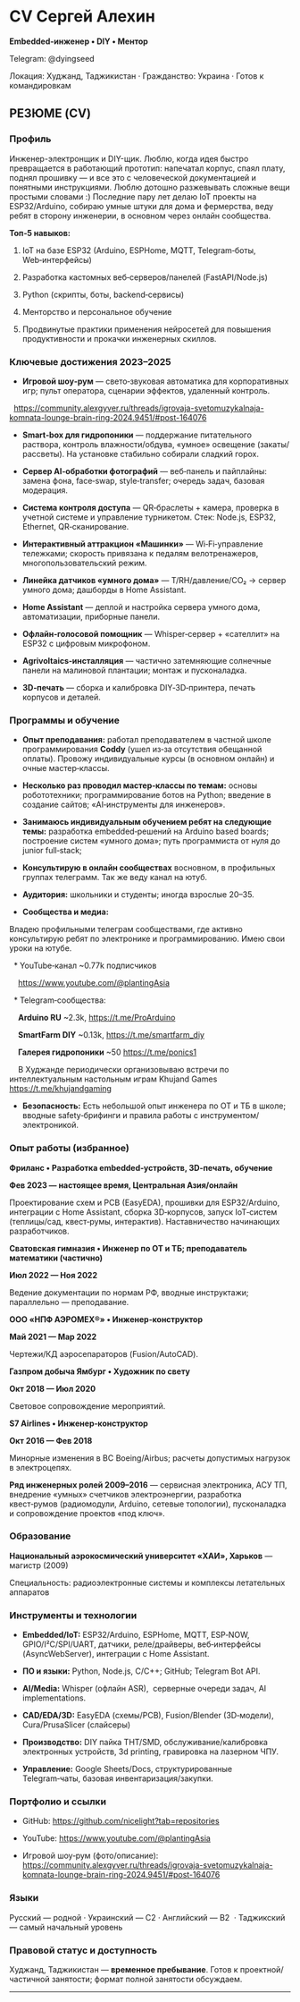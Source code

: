 # **CV Сергей Алехин**

**Embedded-инженер • DIY  • Ментор**

Telegram: @dyingseed

Локация: Худжанд, Таджикистан · Гражданство: Украина · Готов к командировкам

## РЕЗЮМЕ (CV)

### Профиль

Инженер-электронщик и DIY-щик. Люблю, когда идея быстро превращается в работающий прототип: напечатал корпус, спаял плату, поднял прошивку — и все это с человеческой документацией и понятными инструкциями. Люблю дотошно разжевывать сложные вещи простыми словами :) Последние пару лет делаю IoT проекты на ESP32/Arduino, собираю умные штуки для дома и фермерства, веду ребят в сторону инженерии, в основном через онлайн сообщества. 

**Топ‑5 навыков:**

1. IoT на базе ESP32 (Arduino, ESPHome, MQTT, Telegram‑боты, Web‑интерфейсы)

2. Разработка кастомных веб‑серверов/панелей (FastAPI/Node.js)

3. Python (скрипты, боты, backend‑сервисы)

4. Менторство и персональное обучение

5. Продвинутые практики применения нейросетей для повышения продуктивности и прокачки инженерных скиллов.

### Ключевые достижения 2023–2025

* **Игровой шоу‑рум** — свето‑звуковая автоматика для корпоративных игр; пульт оператора, сценарии эффектов, удаленный контроль.

  https://community.alexgyver.ru/threads/igrovaja-svetomuzykalnaja-komnata-lounge-brain-ring-2024.9451/#post-164076

* **Smart‑box для гидропоники** — поддержание питательного раствора, контроль влажности/обдува, «умное» освещение (закаты/рассветы). На установке стабильно собирали сладкий горох.

* **Сервер AI‑обработки фотографий** — веб‑панель и пайплайны: замена фона, face‑swap, style‑transfer; очередь задач, базовая модерация.

* **Система контроля доступа** — QR‑браслеты + камера, проверка в учетной системе и управление турникетом. Стек: Node.js, ESP32, Ethernet, QR‑сканирование.

* **Интерактивный аттракцион «Машинки»** — Wi‑Fi‑управление тележками; скорость привязана к педалям велотренажеров, многопользовательский режим.
* **Линейка датчиков «умного дома»** — T/RH/давление/CO₂ → сервер умного дома; дашборды в Home Assistant.

* **Home Assistant** — деплой и настройка сервера умного дома, автоматизации, приборные панели.

* **Офлайн‑голосовой помощник** — Whisper‑сервер + «сателлит» на ESP32 с цифровым микрофоном.

* **Agrivoltaics‑инсталляция** — частично затемняющие солнечные панели на малиновой плантации; монтаж и пусконаладка.
* **3D‑печать** — сборка и калибровка DIY‑3D‑принтера, печать корпусов и деталей.


### Программы и обучение

* **Опыт преподавания:** работал преподавателем в частной школе программирования **Coddy** (ушел из‑за отсутствия обещанной оплаты). Провожу индивидуальные курсы (в основном онлайн) и очные мастер‑классы.

* **Несколько раз проводил мастер‑классы по темам:** основы  робототехники; программирование ботов на Python; введение в создание сайтов; «AI‑инструменты для инженеров».

* **Занимаюсь индивидуальным обучением ребят на следующие темы:** разработка embedded‑решений на Arduino based boards; построение систем «умного дома»; путь программиста от нуля до junior full‑stack;

* **Консультирую в онлайн сообществах** восновном, в профильных группах телеграмм. Так же веду канал на ютуб.

* **Аудитория:** школьники и студенты; иногда взрослые 20–35.

* **Сообщества и медиа:**

Владею профильными телеграм сообществами, где активно консультирую ребят по электронике и программированию. Имею свои уроки на ютубе.

  * YouTube‑канал  ~0.77k подписчиков

    https://www.youtube.com/@plantingAsia

  * Telegram‑сообщества:

    **Arduino RU** ~2.3k, https://t.me/ProArduino

    **SmartFarm DIY** ~0.13k, https://t.me/smartfarm_diy

    **Галерея гидропоники** ~50 https://t.me/ponics1

    В Худжанде периодически организовываю встречи по интеллектуальным настольным играм Khujand Games https://t.me/khujandgaming

* **Безопасность:** Есть небольшой опыт инженера по ОТ и ТБ в школе; вводные safety‑брифинги и правила работы с инструментом/электроникой.


### Опыт работы (избранное)

**Фриланс • Разработка embedded‑устройств, 3D‑печать, обучение**

**Фев 2023 — настоящее время, Центральная Азия/онлайн**

Проектирование схем и PCB (EasyEDA), прошивки для ESP32/Arduino, интеграции с Home Assistant, сборка 3D‑корпусов, запуск IoT‑систем (теплицы/сад, квест‑румы, интерактив). Наставничество начинающих разработчиков.

**Сватовская гимназия • Инженер по ОТ и ТБ; преподаватель математики (частично)**

**Июл 2022 — Ноя 2022**

Ведение документации по нормам РФ, вводные инструктажи; параллельно — преподавание.

**ООО «НПФ АЭРОМЕХ®» • Инженер‑конструктор**

**Май 2021 — Мар 2022**

Чертежи/КД аэросепараторов (Fusion/AutoCAD).

**Газпром добыча Ямбург • Художник по свету**

**Окт 2018 — Июл 2020**

Световое сопровождение мероприятий.

**S7 Airlines • Инженер‑конструктор**

**Окт 2016 — Фев 2018**

Минорные изменения в ВС Boeing/Airbus; расчеты допустимых нагрузок в электроцепях.

**Ряд инженерных ролей 2009–2016** — сервисная электроника, АСУ ТП, внедрение «умных» счетчиков электроэнергии, разработка квест‑румов (радиомодули, Arduino, сетевые топологии), пусконаладка и сопровождение проектов «под ключ».


### Образование

**Национальный аэрокосмический университет «ХАИ», Харьков** — магистр (2009)

Специальность: радиоэлектронные системы и комплексы летательных аппаратов

### Инструменты и технологии

* **Embedded/IoT:** ESP32/Arduino, ESPHome, MQTT, ESP‑NOW, GPIO/I²C/SPI/UART, датчики, реле/драйверы, веб‑интерфейсы (AsyncWebServer), интеграции с Home Assistant.

* **ПО и языки:** Python, Node.js, C/C++; GitHub; Telegram Bot API.

* **AI/Media:** Whisper (офлайн ASR),  серверные очереди задач, AI implementations.

* **CAD/EDA/3D:** EasyEDA (схемы/PCB), Fusion/Blender (3D‑модели), Cura/PrusaSlicer (слайсеры)

* **Производство:** DIY пайка THT/SMD, обслуживание/калибровка электронных устройств, 3d printing, гравировка на лазерном ЧПУ.

* **Управление:** Google Sheets/Docs, структурированные Telegram‑чаты, базовая инвентаризация/закупки.


### Портфолио и ссылки

* GitHub: https://github.com/nicelight?tab=repositories

* YouTube: https://www.youtube.com/@plantingAsia

* Игровой шоу‑рум (фото/описание): https://community.alexgyver.ru/threads/igrovaja-svetomuzykalnaja-komnata-lounge-brain-ring-2024.9451/#post-164076


### Языки

Русский — родной · Украинский — C2 · Английский — B2  · Таджикский — самый начальный уровень


### Правовой статус и доступность

Худжанд, Таджикистан — **временное пребывание**. Готов к проектной/частичной занятости; формат полной занятости обсуждаем.

---




